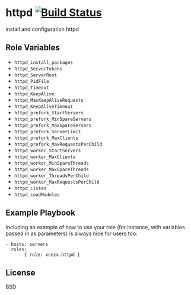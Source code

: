 httpd [![Build Status](https://travis-ci.org/xcezx/ansible-httpd.svg)](https://travis-ci.org/xcezx/ansible-httpd)
========

install and configuration httpd

Role Variables
--------------

- `httpd_install_packages`
- `httpd_ServerTokens`
- `httpd_ServerRoot`
- `httpd_PidFile`
- `httpd_Timeout`
- `httpd_KeepAlive`
- `httpd_MaxKeepAliveRequests`
- `httpd_KeepAliveTimeout`
- `httpd_prefork_StartServers`
- `httpd_prefork_MinSpareServers`
- `httpd_prefork_MaxSpareServers`
- `httpd_prefork_ServerLimit`
- `httpd_prefork_MaxClients`
- `httpd_prefork_MaxRequestsPerChild`
- `httpd_worker_StartServers`
- `httpd_worker_MaxClients`
- `httpd_worker_MinSpareThreads`
- `httpd_worker_MaxSpareThreads`
- `httpd_worker_ThreadsPerChild`
- `httpd_worker_MaxRequestsPerChild`
- `httpd_Listen`
- `httpd_LoadModules`

Example Playbook
-------------------------

Including an example of how to use your role (for instance, with variables passed in as parameters) is always nice for users too:

    - hosts: servers
      roles:
         - { role: xcezx.httpd }

License
-------

BSD
